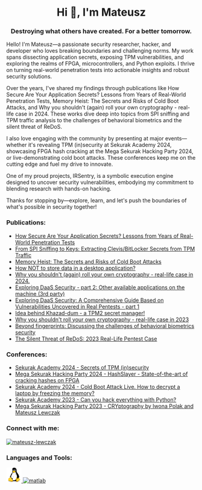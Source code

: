 <h1 align="center">Hi 👋, I'm Mateusz</h1>
<h3 align="center">Destroying what others have created. For a better tomorrow.</h3>
Hello! I'm Mateusz—a passionate security researcher, hacker, and developer who loves breaking boundaries and challenging norms. My work spans dissecting application secrets, exposing TPM vulnerabilities, and exploring the realms of FPGA, microcontrollers, and Python exploits. I thrive on turning real-world penetration tests into actionable insights and robust security solutions.

Over the years, I've shared my findings through publications like How Secure Are Your Application Secrets? Lessons from Years of Real-World Penetration Tests, Memory Heist: The Secrets and Risks of Cold Boot Attacks, and Why you shouldn't (again) roll your own cryptography - real-life case in 2024. These works dive deep into topics from SPI sniffing and TPM traffic analysis to the challenges of behavioral biometrics and the silent threat of ReDoS.

I also love engaging with the community by presenting at major events—whether it's revealing TPM (in)security at Sekurak Academy 2024, showcasing FPGA hash cracking at the Mega Sekurak Hacking Party 2024, or live-demonstrating cold boot attacks. These conferences keep me on the cutting edge and fuel my drive to innovate.

One of my proud projects, IRSentry, is a symbolic execution engine designed to uncover security vulnerabilities, embodying my commitment to blending research with hands-on hacking.

Thanks for stopping by—explore, learn, and let's push the boundaries of what's possible in security together!
<h3 align="left">Publications:</h3>
<ul>
    <li>
        <a href="https://www.securitum.com/how_secure_are_your_application_secrets.html">How Secure Are Your Application Secrets? Lessons from Years of Real-World Penetration Tests</a>
    </li>
    <li>
        <a href="https://www.securitum.com/extracting_clevisbitlocker_secrets_from_tpm_traffic_.html">From SPI Sniffing to Keys: Extracting Clevis/BitLocker Secrets from TPM Traffic</a>
    </li>
    <li>
        <a href="https://www.securitum.com/memory_heist_the_secrets_and_risks_of_cold_boot_attacks.html">Memory Heist: The Secrets and Risks of Cold Boot Attacks</a>
    </li>
    <li>
        <a href="https://www.securitum.com/how-not-to-store-data-in-a-desktop-application.html">How NOT to store data in a desktop application?</a>
    </li>
    <li>
        <a href="https://www.securitum.com/why_you_shouldnt_roll_your_own_cryptography_2.html">Why you shouldn't (again) roll your own cryptography - real-life case in 2024.</a>
    </li>
    <li>
        <a href="https://www.securitum.com/exploring_daas_security-part-2.html">Exploring DaaS Security - part 2: Other available applications on the machine (3rd party)</a>
    </li>
    <li>
        <a href="https://www.securitum.com/exploring_daas_security.html">Exploring DaaS Security: A Comprehensive Guide Based on Vulnerabilities Uncovered in Real Pentests - part 1</a>
    </li>
    <li>
        <a href="https://pagedout.institute/download/PagedOut_003_beta1.pdf#page=32">Idea behind Khazad-dum - a TPM2 secret manager!</a>
    </li>
    <li>
        <a href="https://www.securitum.com/why_you_shouldnt_roll_your_own_cryptography_-_real-life_case_in_2023.html">Why you shouldn't roll your own cryptography - real-life case in 2023</a>
    </li>
    <li>
        <a href="https://www.securitum.com/the_challenges_of_behavioral_biometrics_security.html">Beyond fingerprints: Discussing the challenges of behavioral biometrics security</a>
    </li>
    <li>
        <a href="https://www.securitum.com/the_silent_threat_of_redos.html">The Silent Threat of ReDoS: 2023 Real-Life Pentest Case</a>
    </li>
</ul>

<h3 align="left">Conferences:</h3>
<ul>
    <li>
        <a href="https://sklep.securitum.pl/sekrety-nie-bezpieczenstwa-tpm">Sekurak Academy 2024 - Secrets of TPM (in)security</a>
    </li>
    <li>
        <a href="https://sklep.securitum.pl/mega-sekurak-hacking-party-22-maja-2023">Mega Sekurak Hacking Party 2024 - HashSlayer - State-of-the-art of cracking hashes on FPGA</a>
    </li>
    <li>
        <a href="https://sklep.securitum.pl/atak-cold-boot-na-zywo">Sekurak Academy 2024 - Cold Boot Attack Live. How to decrypt a laptop by freezing the memory?</a>
    </li>
    <li>
        <a href="https://sklep.securitum.pl/python-hacking">Sekurak Academy 2023 - Can you hack everything with Python?</a>
    </li>
    <li>
        <a href="https://sklep.securitum.pl/mega-sekurak-hacking-party-22-maja-2023">Mega Sekurak Hacking Party 2023 - CRYptography by Iwona Polak and Mateusz Lewczak</a>
    </li>
</ul>


<h3 align="left">Connect with me:</h3>
<p align="left">
<a href="https://linkedin.com/in/mateusz-lewczak" target="blank"><img align="center" src="https://raw.githubusercontent.com/rahuldkjain/github-profile-readme-generator/master/src/images/icons/Social/linked-in-alt.svg" alt="mateusz-lewczak" height="30" width="40" /></a>
</p>

<h3 align="left">Languages and Tools:</h3>
<p align="left"> <a href="https://www.linux.org/" target="_blank" rel="noreferrer"> <img src="https://raw.githubusercontent.com/devicons/devicon/master/icons/linux/linux-original.svg" alt="linux" width="40" height="40"/> </a> <a href="https://www.mathworks.com/" target="_blank" rel="noreferrer"> <img src="https://upload.wikimedia.org/wikipedia/commons/2/21/Matlab_Logo.png" alt="matlab" width="40" height="40"/> </a> </p>

